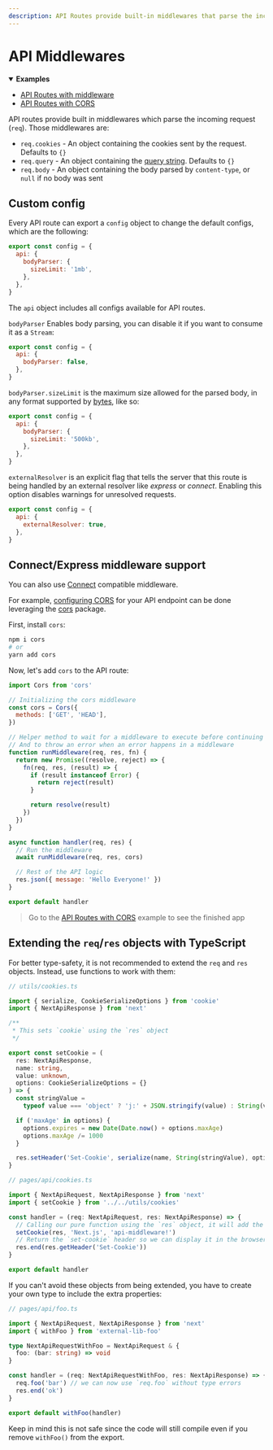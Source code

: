 ```yaml
---
description: API Routes provide built-in middlewares that parse the incoming request. Learn more about them here.
---
```


# API Middlewares

<details open>
  <summary><b>Examples</b></summary>
  <ul>
    <li><a href="https://github.com/vercel/next.js/tree/main/examples/api-routes-middleware">API Routes with middleware</a></li>
    <li><a href="https://github.com/vercel/next.js/tree/main/examples/api-routes-cors">API Routes with CORS</a></li>
  </ul>
</details>

API routes provide built in middlewares which parse the incoming request (`req`). Those middlewares are:

- `req.cookies` - An object containing the cookies sent by the request. Defaults to `{}`
- `req.query` - An object containing the [query string](https://en.wikipedia.org/wiki/Query_string). Defaults to `{}`
- `req.body` - An object containing the body parsed by `content-type`, or `null` if no body was sent

## Custom config

Every API route can export a `config` object to change the default configs, which are the following:

```js
export const config = {
  api: {
    bodyParser: {
      sizeLimit: '1mb',
    },
  },
}
```

The `api` object includes all configs available for API routes.

`bodyParser` Enables body parsing, you can disable it if you want to consume it as a `Stream`:

```js
export const config = {
  api: {
    bodyParser: false,
  },
}
```

`bodyParser.sizeLimit` is the maximum size allowed for the parsed body, in any format supported by [bytes](https://github.com/visionmedia/bytes.js), like so:

```js
export const config = {
  api: {
    bodyParser: {
      sizeLimit: '500kb',
    },
  },
}
```

`externalResolver` is an explicit flag that tells the server that this route is being handled by an external resolver like _express_ or _connect_. Enabling this option disables warnings for unresolved requests.

```js
export const config = {
  api: {
    externalResolver: true,
  },
}
```

## Connect/Express middleware support

You can also use [Connect](https://github.com/senchalabs/connect) compatible middleware.

For example, [configuring CORS](https://developer.mozilla.org/en-US/docs/Web/HTTP/CORS) for your API endpoint can be done leveraging the [cors](https://www.npmjs.com/package/cors) package.

First, install `cors`:

```bash
npm i cors
# or
yarn add cors
```

Now, let's add `cors` to the API route:

```js
import Cors from 'cors'

// Initializing the cors middleware
const cors = Cors({
  methods: ['GET', 'HEAD'],
})

// Helper method to wait for a middleware to execute before continuing
// And to throw an error when an error happens in a middleware
function runMiddleware(req, res, fn) {
  return new Promise((resolve, reject) => {
    fn(req, res, (result) => {
      if (result instanceof Error) {
        return reject(result)
      }

      return resolve(result)
    })
  })
}

async function handler(req, res) {
  // Run the middleware
  await runMiddleware(req, res, cors)

  // Rest of the API logic
  res.json({ message: 'Hello Everyone!' })
}

export default handler
```

> Go to the [API Routes with CORS](https://github.com/vercel/next.js/tree/main/examples/api-routes-cors) example to see the finished app

## Extending the `req`/`res` objects with TypeScript

For better type-safety, it is not recommended to extend the `req` and `res` objects. Instead, use functions to work with them:

```ts
// utils/cookies.ts

import { serialize, CookieSerializeOptions } from 'cookie'
import { NextApiResponse } from 'next'

/**
 * This sets `cookie` using the `res` object
 */

export const setCookie = (
  res: NextApiResponse,
  name: string,
  value: unknown,
  options: CookieSerializeOptions = {}
) => {
  const stringValue =
    typeof value === 'object' ? 'j:' + JSON.stringify(value) : String(value)

  if ('maxAge' in options) {
    options.expires = new Date(Date.now() + options.maxAge)
    options.maxAge /= 1000
  }

  res.setHeader('Set-Cookie', serialize(name, String(stringValue), options))
}

// pages/api/cookies.ts

import { NextApiRequest, NextApiResponse } from 'next'
import { setCookie } from '../../utils/cookies'

const handler = (req: NextApiRequest, res: NextApiResponse) => {
  // Calling our pure function using the `res` object, it will add the `set-cookie` header
  setCookie(res, 'Next.js', 'api-middleware!')
  // Return the `set-cookie` header so we can display it in the browser and show that it works!
  res.end(res.getHeader('Set-Cookie'))
}

export default handler
```

If you can't avoid these objects from being extended, you have to create your own type to include the extra properties:

```ts
// pages/api/foo.ts

import { NextApiRequest, NextApiResponse } from 'next'
import { withFoo } from 'external-lib-foo'

type NextApiRequestWithFoo = NextApiRequest & {
  foo: (bar: string) => void
}

const handler = (req: NextApiRequestWithFoo, res: NextApiResponse) => {
  req.foo('bar') // we can now use `req.foo` without type errors
  res.end('ok')
}

export default withFoo(handler)
```

Keep in mind this is not safe since the code will still compile even if you remove `withFoo()` from the export.
